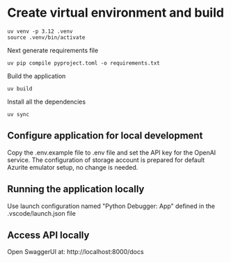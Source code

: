# Create virtual environment and build
```
uv venv -p 3.12 .venv
source .venv/bin/activate
```

Next generate requirements file
```
uv pip compile pyproject.toml -o requirements.txt
```

Build the application
```
uv build
```

Install all the dependencies
```
uv sync
```

## Configure application for local development
Copy the .env.example file to .env file and set the API key for the OpenAI service. 
The configuration of storage account is prepared for default Azurite emulator setup, no change is needed.

## Running the application locally
Use launch configuration named "Python Debugger: App" defined in the .vscode/launch.json file

## Access API locally
Open SwaggerUI at: http://localhost:8000/docs